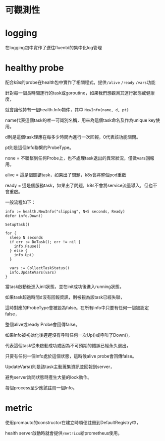 可觀測性
===

# logging

在logging包中實作了送往fluentd的集中化log管理

# healthy probe

配合k8s的probe在health包中實作了相關程式，提供`/alive` `/ready` `/vars`功能

針對每一個長時間運行的task或goroutine，如果我們想觀測其運行狀態或健康度，

就會讓他持有一個health.Info物件，其中 `NewInfo(name, d, pt)`

name代表這個task的唯一可識別名稱，用來為這個task命名及作為unique key使用。

d則是這個task理應在每多少時間內進行一次回報，0代表該功能關閉。

pt則是這個Info聯繫的ProbeType。

none = 不聯繫到任何Probe上，也不處理task退出的異常狀況，僅做vars回報用。

alive = 這是個關鍵task，如果出了問題，k8s會將整個pod重啟

ready = 這是個服務task，如果出了問題，k8s不會將service流量導入，但也不會重啟。

一般流程如下：

```
info := health.NewInfo("slipping", N+5 seconds, Ready)
defer info.Down()

SetupTask()

for {
  sleep N seconds
  if err := DoTask(); err != nil {
    info.Pause()
  } else {
    info.Up()
  }

  vars := CollectTaskStatus()
  info.UpdateVars(vars)
}
```

當task啟動後進入init狀態，並在init成功後進入running狀態，

如果task超過時間d沒有回報資訊，則被視為該task已經失聯，

這時對應的ProbeType會被設為false。在所有Info中只要有任何一個被認定false，

整個alive或ready Probe會回傳false。

如果Info被初始化後遲遲沒有呼叫任何一次Up()或呼叫了Down()，

代表這個task從未啟動成功或因為不可預期的錯誤已經永久退出，

只要有任何一個Info處於這個狀態，這時候alive probe會回傳false。

UpdateVars()則是該task主動蒐集資訊並回報到server，

避免server詢問狀態時產生大量的lock動作。

每個process至少應該註冊一個Info。

# metric

使用promauto的constructor在建立時順便註冊到DefaultRegistry中，

health server啟動時就會提供`/metrics`給prometheus使用。
